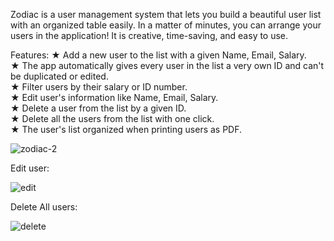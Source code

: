   Zodiac is a user management system that lets you build a beautiful user list with an organized table easily. In a matter of minutes, you can arrange your users in the application! It is creative, time-saving, and easy to use.
 
 Features: 
★ Add a new user to the list with a given Name, Email, Salary.<br />
★ The app automatically gives every user in the list a very own ID and can't be duplicated or edited.<br />
★ Filter users by their salary or ID number.<br />
★ Edit user's information like Name, Email, Salary.<br />
★ Delete a user from the list by a given ID.<br />
★ Delete all the users from the list with one click.<br />
★ The user's list organized when printing users as PDF.<br />

<img src="https://i.ibb.co/HN7rRkj/zodiac-2.png" alt="zodiac-2" border="0"><br />

Edit user:<br />

<img src="https://i.ibb.co/tK8bwBc/edit.png" alt="edit" border="0"><br />

Delete All users:<br />

<img src="https://i.ibb.co/zr9nPy8/delete.png" alt="delete" border="0"><br />
